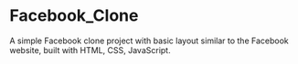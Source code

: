 # Facebook_Clone
A simple Facebook clone project with basic layout similar to the Facebook website, built with HTML, CSS, JavaScript. 
